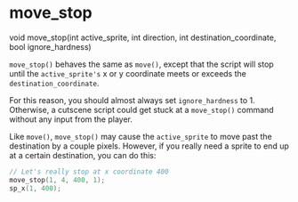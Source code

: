 # move_stop

<Prototype small>void move_stop(int active_sprite, int direction, int destination_coordinate, bool ignore_hardness)</Prototype>

`move_stop()` behaves the same as `move()`, except that the script will stop until the `active_sprite's` x or y coordinate meets or exceeds the `destination_coordinate`.

For this reason, you should almost always set `ignore_hardness` to 1. Otherwise, a cutscene script could get stuck at a `move_stop()` command without any input from the player.

Like `move()`, `move_stop()` may cause the `active_sprite` to move past the destination by a couple pixels. However, if you really need a sprite to end up at a certain destination, you can do this:

```c
// Let's really stop at x coordinate 400
move_stop(1, 4, 400, 1);
sp_x(1, 400);
```
